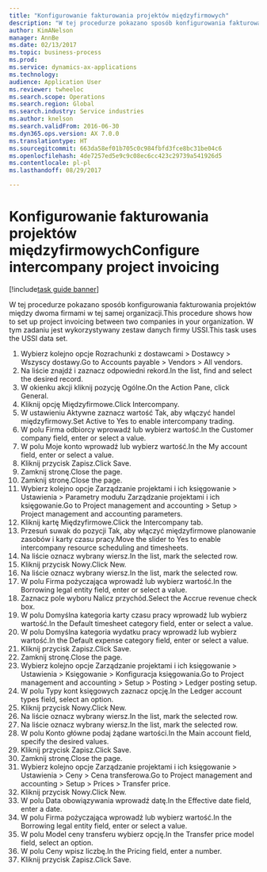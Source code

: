 ```yaml
--- 
title: "Konfigurowanie fakturowania projektów międzyfirmowych"
description: "W tej procedurze pokazano sposób konfigurowania fakturowania projektów między dwoma firmami w tej samej organizacji."
author: KimANelson
manager: AnnBe
ms.date: 02/13/2017
ms.topic: business-process
ms.prod: 
ms.service: dynamics-ax-applications
ms.technology: 
audience: Application User
ms.reviewer: twheeloc
ms.search.scope: Operations
ms.search.region: Global
ms.search.industry: Service industries
ms.author: knelson
ms.search.validFrom: 2016-06-30
ms.dyn365.ops.version: AX 7.0.0
ms.translationtype: HT
ms.sourcegitcommit: 663da58ef01b705c0c984fbfd3fce8bc31be04c6
ms.openlocfilehash: 4de7257ed5e9c9c08ec6cc423c29739a541926d5
ms.contentlocale: pl-pl
ms.lasthandoff: 08/29/2017

---
```

# <a name="configure-intercompany-project-invoicing"></a><span data-ttu-id="281df-103">Konfigurowanie fakturowania projektów międzyfirmowych</span><span class="sxs-lookup"><span data-stu-id="281df-103">Configure intercompany project invoicing</span></span>

[!include[task guide banner](../../includes/task-guide-banner.md)]

<span data-ttu-id="281df-104">W tej procedurze pokazano sposób konfigurowania fakturowania projektów między dwoma firmami w tej samej organizacji.</span><span class="sxs-lookup"><span data-stu-id="281df-104">This procedure shows how to set up project invoicing between two companies in your organization.</span></span> <span data-ttu-id="281df-105">W tym zadaniu jest wykorzystywany zestaw danych firmy USSI.</span><span class="sxs-lookup"><span data-stu-id="281df-105">This task uses the USSI data set.</span></span>

1. <span data-ttu-id="281df-106">Wybierz kolejno opcje Rozrachunki z dostawcami > Dostawcy > Wszyscy dostawy.</span><span class="sxs-lookup"><span data-stu-id="281df-106">Go to Accounts payable > Vendors > All vendors.</span></span>
2. <span data-ttu-id="281df-107">Na liście znajdź i zaznacz odpowiedni rekord.</span><span class="sxs-lookup"><span data-stu-id="281df-107">In the list, find and select the desired record.</span></span>
3. <span data-ttu-id="281df-108">W okienku akcji kliknij pozycję Ogólne.</span><span class="sxs-lookup"><span data-stu-id="281df-108">On the Action Pane, click General.</span></span>
4. <span data-ttu-id="281df-109">Kliknij opcję Międzyfirmowe.</span><span class="sxs-lookup"><span data-stu-id="281df-109">Click Intercompany.</span></span>
5. <span data-ttu-id="281df-110">W ustawieniu Aktywne zaznacz wartość Tak, aby włączyć handel międzyfirmowy.</span><span class="sxs-lookup"><span data-stu-id="281df-110">Set Active to Yes to enable intercompany trading.</span></span>
6. <span data-ttu-id="281df-111">W polu Firma odbiorcy wprowadź lub wybierz wartość.</span><span class="sxs-lookup"><span data-stu-id="281df-111">In the Customer company field, enter or select a value.</span></span>
7. <span data-ttu-id="281df-112">W polu Moje konto wprowadź lub wybierz wartość.</span><span class="sxs-lookup"><span data-stu-id="281df-112">In the My account field, enter or select a value.</span></span>
8. <span data-ttu-id="281df-113">Kliknij przycisk Zapisz.</span><span class="sxs-lookup"><span data-stu-id="281df-113">Click Save.</span></span>
9. <span data-ttu-id="281df-114">Zamknij stronę.</span><span class="sxs-lookup"><span data-stu-id="281df-114">Close the page.</span></span>
10. <span data-ttu-id="281df-115">Zamknij stronę.</span><span class="sxs-lookup"><span data-stu-id="281df-115">Close the page.</span></span>
11. <span data-ttu-id="281df-116">Wybierz kolejno opcje Zarządzanie projektami i ich księgowanie > Ustawienia > Parametry modułu Zarządzanie projektami i ich księgowanie.</span><span class="sxs-lookup"><span data-stu-id="281df-116">Go to Project management and accounting > Setup > Project management and accounting parameters.</span></span>
12. <span data-ttu-id="281df-117">Kliknij kartę Międzyfirmowe.</span><span class="sxs-lookup"><span data-stu-id="281df-117">Click the Intercompany tab.</span></span>
13. <span data-ttu-id="281df-118">Przesuń suwak do pozycji Tak, aby włączyć międzyfirmowe planowanie zasobów i karty czasu pracy.</span><span class="sxs-lookup"><span data-stu-id="281df-118">Move the slider to Yes to enable intercompany resource scheduling and timesheets.</span></span>
14. <span data-ttu-id="281df-119">Na liście oznacz wybrany wiersz.</span><span class="sxs-lookup"><span data-stu-id="281df-119">In the list, mark the selected row.</span></span>
15. <span data-ttu-id="281df-120">Kliknij przycisk Nowy.</span><span class="sxs-lookup"><span data-stu-id="281df-120">Click New.</span></span>
16. <span data-ttu-id="281df-121">Na liście oznacz wybrany wiersz.</span><span class="sxs-lookup"><span data-stu-id="281df-121">In the list, mark the selected row.</span></span>
17. <span data-ttu-id="281df-122">W polu Firma pożyczająca wprowadź lub wybierz wartość.</span><span class="sxs-lookup"><span data-stu-id="281df-122">In the Borrowing legal entity field, enter or select a value.</span></span>
18. <span data-ttu-id="281df-123">Zaznacz pole wyboru Nalicz przychód.</span><span class="sxs-lookup"><span data-stu-id="281df-123">Select the Accrue revenue check box.</span></span>
19. <span data-ttu-id="281df-124">W polu Domyślna kategoria karty czasu pracy wprowadź lub wybierz wartość.</span><span class="sxs-lookup"><span data-stu-id="281df-124">In the Default timesheet category field, enter or select a value.</span></span>
20. <span data-ttu-id="281df-125">W polu Domyślna kategoria wydatku pracy wprowadź lub wybierz wartość.</span><span class="sxs-lookup"><span data-stu-id="281df-125">In the Default expense category field, enter or select a value.</span></span>
21. <span data-ttu-id="281df-126">Kliknij przycisk Zapisz.</span><span class="sxs-lookup"><span data-stu-id="281df-126">Click Save.</span></span>
22. <span data-ttu-id="281df-127">Zamknij stronę.</span><span class="sxs-lookup"><span data-stu-id="281df-127">Close the page.</span></span>
23. <span data-ttu-id="281df-128">Wybierz kolejno opcje Zarządzanie projektami i ich księgowanie > Ustawienia > Księgowanie > Konfiguracja księgowania.</span><span class="sxs-lookup"><span data-stu-id="281df-128">Go to Project management and accounting > Setup > Posting > Ledger posting setup.</span></span>
24. <span data-ttu-id="281df-129">W polu Typy kont księgowych zaznacz opcję.</span><span class="sxs-lookup"><span data-stu-id="281df-129">In the Ledger account types field, select an option.</span></span>
25. <span data-ttu-id="281df-130">Kliknij przycisk Nowy.</span><span class="sxs-lookup"><span data-stu-id="281df-130">Click New.</span></span>
26. <span data-ttu-id="281df-131">Na liście oznacz wybrany wiersz.</span><span class="sxs-lookup"><span data-stu-id="281df-131">In the list, mark the selected row.</span></span>
27. <span data-ttu-id="281df-132">Na liście oznacz wybrany wiersz.</span><span class="sxs-lookup"><span data-stu-id="281df-132">In the list, mark the selected row.</span></span>
28. <span data-ttu-id="281df-133">W polu Konto główne podaj żądane wartości.</span><span class="sxs-lookup"><span data-stu-id="281df-133">In the Main account field, specify the desired values.</span></span>
29. <span data-ttu-id="281df-134">Kliknij przycisk Zapisz.</span><span class="sxs-lookup"><span data-stu-id="281df-134">Click Save.</span></span>
30. <span data-ttu-id="281df-135">Zamknij stronę.</span><span class="sxs-lookup"><span data-stu-id="281df-135">Close the page.</span></span>
31. <span data-ttu-id="281df-136">Wybierz kolejno opcje Zarządzanie projektami i ich księgowanie > Ustawienia > Ceny > Cena transferowa.</span><span class="sxs-lookup"><span data-stu-id="281df-136">Go to Project management and accounting > Setup > Prices > Transfer price.</span></span>
32. <span data-ttu-id="281df-137">Kliknij przycisk Nowy.</span><span class="sxs-lookup"><span data-stu-id="281df-137">Click New.</span></span>
33. <span data-ttu-id="281df-138">W polu Data obowiązywania wprowadź datę.</span><span class="sxs-lookup"><span data-stu-id="281df-138">In the Effective date field, enter a date.</span></span>
34. <span data-ttu-id="281df-139">W polu Firma pożyczająca wprowadź lub wybierz wartość.</span><span class="sxs-lookup"><span data-stu-id="281df-139">In the Borrowing legal entity field, enter or select a value.</span></span>
35. <span data-ttu-id="281df-140">W polu Model ceny transferu wybierz opcję.</span><span class="sxs-lookup"><span data-stu-id="281df-140">In the Transfer price model field, select an option.</span></span>
36. <span data-ttu-id="281df-141">W polu Ceny wpisz liczbę.</span><span class="sxs-lookup"><span data-stu-id="281df-141">In the Pricing field, enter a number.</span></span>
37. <span data-ttu-id="281df-142">Kliknij przycisk Zapisz.</span><span class="sxs-lookup"><span data-stu-id="281df-142">Click Save.</span></span>


